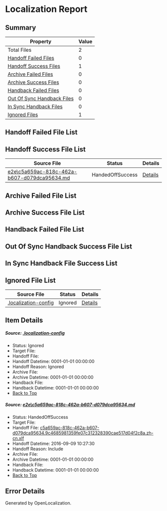 # <a name='report-top'></a> Localization Report

## Summary
 Property | Value 
 -------- | ----- 
 Total Files | 2
[ Handoff Failed Files ](#handoff-failed-list)| 0
[ Handoff Success Files ](#handoff-success-list)| 1
[ Archive Failed Files ](#archive-failed-list)| 0
[ Archive Success Files ](#archive-success-list)| 0
[ Handback Failed Files ](#handback-failed-list)| 0
[ Out Of Sync Handback Files ](#outofsync-handback-success-list)| 0
[ In Sync Handback Files ](#insync-handback-success-list)| 0
[ Ignored Files ](#ignored-list)| 1

## <a name='handoff-failed-list'></a> Handoff Failed File List

## <a name='handoff-success-list'></a> Handoff Success File List
 Source File | Status | Details 
 ----------- | ------ | ------- 
 [e2e\c5a659ac-818c-462a-b607-d079dca95634.md](https://github.com/OpenLocalizationTestOrg/ol-test0/blob/e2286b2a7463d9c0e09173159301c5d94a834161/e2e/c5a659ac-818c-462a-b607-d079dca95634.md) | HandedOffSuccess | [Details](#8f437653751c924c954eee552a17588f5769c57d1)

## <a name='archive-failed-list'></a> Archive Failed File List

## <a name='archive-success-list'></a> Archive Success File List

## <a name='handback-failed-list'></a> Handback Failed File List

## <a name='outofsync-handback-success-list'></a> Out Of Sync Handback Success File List

## <a name='insync-handback-success-list'></a> In Sync Handback File Success List

## <a name='ignored-list'></a> Ignored File List
 Source File | Status | Details 
 ----------- | ------ | ------- 
 [.localization-config](https://github.com/OpenLocalizationTestOrg/ol-test0/blob/e2286b2a7463d9c0e09173159301c5d94a834161/.localization-config) | Ignored | [Details](#c268a05ecaa7ec85942ed632c29928ee5bd6da8d0)

## Item Details
##### <a name='c268a05ecaa7ec85942ed632c29928ee5bd6da8d0'></a> Source: [.localization-config](https://github.com/OpenLocalizationTestOrg/ol-test0/blob/e2286b2a7463d9c0e09173159301c5d94a834161/.localization-config)
* Status: Ignored
* Target File: 
* Handoff File: 
* Handoff Datetime: 0001-01-01 00:00:00
* Handoff Reason: Ignored
* Archive File: 
* Archive Datetime: 0001-01-01 00:00:00
* Handback File: 
* Handback Datetime: 0001-01-01 00:00:00
* [Back to Top](#report-top)

##### <a name='8f437653751c924c954eee552a17588f5769c57d1'></a> Source: [e2e\c5a659ac-818c-462a-b607-d079dca95634.md](https://github.com/OpenLocalizationTestOrg/ol-test0/blob/e2286b2a7463d9c0e09173159301c5d94a834161/e2e/c5a659ac-818c-462a-b607-d079dca95634.md)
* Status: HandedOffSuccess
* Target File: 
* Handoff File: [c5a659ac-818c-462a-b607-d079dca95634.9c4685981359fe07c312328390cae517d04f2c8a.zh-cn.xlf](https://github.com/OpenLocalizationTestOrg/ol-test0-handoff/blob/669adbd6de377d20442cc538d640e4634d6ea75d/ol-handoff/OpenLocalizationTestOrg/ol-test0-zhcn/yuwzho/ht/c5a659ac-818c-462a-b607-d079dca95634.9c4685981359fe07c312328390cae517d04f2c8a.zh-cn.xlf)
* Handoff Datetime: 2016-09-09 10:27:30
* Handoff Reason: Include
* Archive File: 
* Archive Datetime: 0001-01-01 00:00:00
* Handback File: 
* Handback Datetime: 0001-01-01 00:00:00
* [Back to Top](#report-top)


## Error Details

Generated by OpenLocalization.
